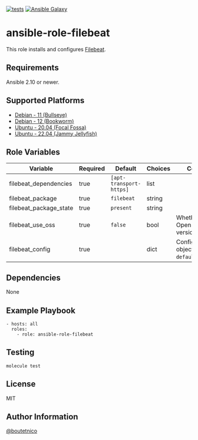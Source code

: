 [![tests](https://github.com/boutetnico/ansible-role-filebeat/workflows/Test%20ansible%20role/badge.svg)](https://github.com/boutetnico/ansible-role-filebeat/actions?query=workflow%3A%22Test+ansible+role%22)
[![Ansible Galaxy](https://img.shields.io/badge/galaxy-boutetnico.filebeat-blue.svg)](https://galaxy.ansible.com/boutetnico/filebeat)

ansible-role-filebeat
=====================

This role installs and configures [Filebeat](https://www.elastic.co/guide/en/beats/filebeat/current/index.html).

Requirements
------------

Ansible 2.10 or newer.

Supported Platforms
-------------------

- [Debian - 11 (Bullseye)](https://wiki.debian.org/DebianBullseye)
- [Debian - 12 (Bookworm)](https://wiki.debian.org/DebianBookworm)
- [Ubuntu - 20.04 (Focal Fossa)](http://releases.ubuntu.com/20.04/)
- [Ubuntu - 22.04 (Jammy Jellyfish)](http://releases.ubuntu.com/22.04/)

Role Variables
--------------

| Variable                     | Required | Default                  | Choices   | Comments                                      |
|------------------------------|----------|--------------------------|-----------|-----------------------------------------------|
| filebeat_dependencies        | true     | `[apt-transport-https]`  | list      |                                               |
| filebeat_package             | true     | `filebeat`               | string    |                                               |
| filebeat_package_state       | true     | `present`                | string    |                                               |
| filebeat_use_oss             | true     | `false`                  | bool      | Whether to use Open Source version or not.    |
| filebeat_config              | true     |                          | dict      | Configuration object. See `defaults/main.yml`.|

Dependencies
------------

None

Example Playbook
----------------

    - hosts: all
      roles:
        - role: ansible-role-filebeat

Testing
-------

    molecule test

License
-------

MIT

Author Information
------------------

[@boutetnico](https://github.com/boutetnico)

